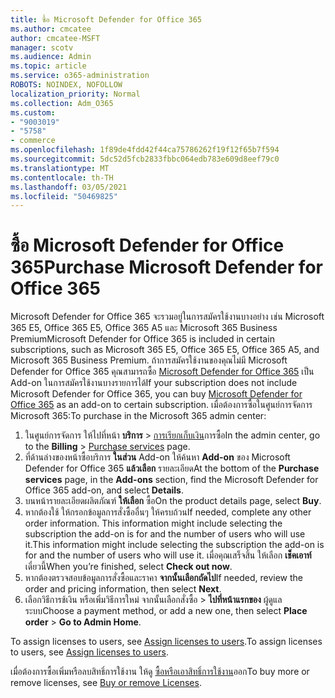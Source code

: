 ```yaml
---
title: ซื้อ Microsoft Defender for Office 365
ms.author: cmcatee
author: cmcatee-MSFT
manager: scotv
ms.audience: Admin
ms.topic: article
ms.service: o365-administration
ROBOTS: NOINDEX, NOFOLLOW
localization_priority: Normal
ms.collection: Adm_O365
ms.custom:
- "9003019"
- "5758"
- commerce
ms.openlocfilehash: 1f89de4fdd42f44ca75786262f19f12f65b7f594
ms.sourcegitcommit: 5dc52d5fcb2833fbbc064edb783e609d8eef79c0
ms.translationtype: MT
ms.contentlocale: th-TH
ms.lasthandoff: 03/05/2021
ms.locfileid: "50469825"
---
```

# <a name="purchase-microsoft-defender-for-office-365"></a><span data-ttu-id="b6235-102">ซื้อ Microsoft Defender for Office 365</span><span class="sxs-lookup"><span data-stu-id="b6235-102">Purchase Microsoft Defender for Office 365</span></span>

<span data-ttu-id="b6235-103">Microsoft Defender for Office 365 จะรวมอยู่ในการสมัครใช้งานบางอย่าง เช่น Microsoft 365 E5, Office 365 E5, Office 365 A5 และ Microsoft 365 Business Premium</span><span class="sxs-lookup"><span data-stu-id="b6235-103">Microsoft Defender for Office 365 is included in certain subscriptions, such as Microsoft 365 E5, Office 365 E5, Office 365 A5, and Microsoft 365 Business Premium.</span></span> <span data-ttu-id="b6235-104">ถ้าการสมัครใช้งานของคุณไม่มี Microsoft Defender for Office 365 คุณสามารถซื้อ [Microsoft Defender for Office 365](https:/www.microsoft.com/microsoft-365/exchange/advance-threat-protection?market=um#office-ProductsCompare-785zwzq) เป็น Add-on ในการสมัครใช้งานบางรายการได้</span><span class="sxs-lookup"><span data-stu-id="b6235-104">If your subscription does not include Microsoft Defender for Office 365, you can buy [Microsoft Defender for Office 365](https:/www.microsoft.com/microsoft-365/exchange/advance-threat-protection?market=um#office-ProductsCompare-785zwzq) as an add-on to certain subscription.</span></span> <span data-ttu-id="b6235-105">เมื่อต้องการซื้อในศูนย์การจัดการ Microsoft 365:</span><span class="sxs-lookup"><span data-stu-id="b6235-105">To purchase in the Microsoft 365 admin center:</span></span>

1. <span data-ttu-id="b6235-106">ในศูนย์การจัดการ ให้ไปที่หน้า **บริการ**  >  [การเรียกเก็บเงิน](https://go.microsoft.com/fwlink/p/?linkid=868433)การซื้อ</span><span class="sxs-lookup"><span data-stu-id="b6235-106">In the admin center, go to the **Billing** > [Purchase services](https://go.microsoft.com/fwlink/p/?linkid=868433) page.</span></span>
2. <span data-ttu-id="b6235-107">ที่ด้านล่างของหน้าซื้อบริการ **ในส่วน** Add-on ให้ค้นหา **Add-on** ของ Microsoft Defender for Office 365 **แล้วเลือก** รายละเอียด</span><span class="sxs-lookup"><span data-stu-id="b6235-107">At the bottom of the **Purchase services** page, in the **Add-ons** section, find the Microsoft Defender for Office 365 add-on, and select **Details**.</span></span>
3. <span data-ttu-id="b6235-108">บนหน้ารายละเอียดผลิตภัณฑ์ **ให้เลือก** ซื้อ</span><span class="sxs-lookup"><span data-stu-id="b6235-108">On the product details page, select **Buy**.</span></span>
4. <span data-ttu-id="b6235-109">หากต้องใช้ ให้กรอกข้อมูลการสั่งซื้ออื่นๆ ให้ครบถ้วน</span><span class="sxs-lookup"><span data-stu-id="b6235-109">If needed, complete any other order information.</span></span> <span data-ttu-id="b6235-110">This information might include selecting the subscription the add-on is for and the number of users who will use it.</span><span class="sxs-lookup"><span data-stu-id="b6235-110">This information might include selecting the subscription the add-on is for and the number of users who will use it.</span></span> <span data-ttu-id="b6235-111">เมื่อคุณเสร็จสิ้น ให้เลือก **เช็คเอาท์** เดี๋ยวนี้</span><span class="sxs-lookup"><span data-stu-id="b6235-111">When you’re finished, select **Check out now**.</span></span>
5. <span data-ttu-id="b6235-112">หากต้องตรวจสอบข้อมูลการสั่งซื้อและราคา **จากนั้นเลือกถัดไป**</span><span class="sxs-lookup"><span data-stu-id="b6235-112">If needed, review the order and pricing information, then select **Next**.</span></span>
6. <span data-ttu-id="b6235-113">เลือกวิธีการช้เงิน หรือเพิ่มวิธีการใหม่ จากนั้นเลือกสั่งซื้อ  >  **ไปที่หน้าแรกของ** ผู้ดูแลระบบ</span><span class="sxs-lookup"><span data-stu-id="b6235-113">Choose a payment method, or add a new one, then select **Place order** > **Go to Admin Home**.</span></span>

<span data-ttu-id="b6235-114">To assign licenses to users, see [Assign licenses to users](https://docs.microsoft.com/microsoft-365/admin/manage/assign-licenses-to-users?view=o365-worldwide).</span><span class="sxs-lookup"><span data-stu-id="b6235-114">To assign licenses to users, see [Assign licenses to users](https://docs.microsoft.com/microsoft-365/admin/manage/assign-licenses-to-users?view=o365-worldwide).</span></span>

<span data-ttu-id="b6235-115">เมื่อต้องการซื้อเพิ่มหรือลบสิทธิ์การใช้งาน ให้ดู [ซื้อหรือเอาสิทธิ์การใช้งาน](https://docs.microsoft.com/microsoft-365/commerce/licenses/buy-licenses#buy-or-remove-licenses-for-your-business-subscription)ออก</span><span class="sxs-lookup"><span data-stu-id="b6235-115">To buy more or remove licenses, see [Buy or remove Licenses](https://docs.microsoft.com/microsoft-365/commerce/licenses/buy-licenses#buy-or-remove-licenses-for-your-business-subscription).</span></span>